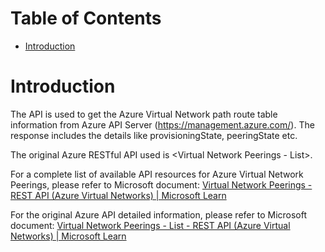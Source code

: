 # Table of Contents
- [Introduction](#introduction)


# Introduction <a name="introduction"></a>
The API is used to get the Azure Virtual Network path route table information from Azure API Server (https://management.azure.com/). The response includes the details like provisioningState, peeringState etc.

The original Azure RESTful API used is <Virtual Network Peerings - List>. 


For a complete list of available API resources for Azure Virtual Network Peerings, please refer to Microsoft document: [Virtual Network Peerings - REST API (Azure Virtual Networks) | Microsoft Learn](https://learn.microsoft.com/en-us/rest/api/virtualnetwork/virtual-network-peerings?view=rest-virtualnetwork-2024-03-01)


For the original Azure API detailed information, please refer to Microsoft document: [Virtual Network Peerings - List - REST API (Azure Virtual Networks) | Microsoft Learn](https://learn.microsoft.com/en-us/rest/api/virtualnetwork/virtual-network-peerings/list?view=rest-virtualnetwork-2024-03-01&tabs=HTTP)